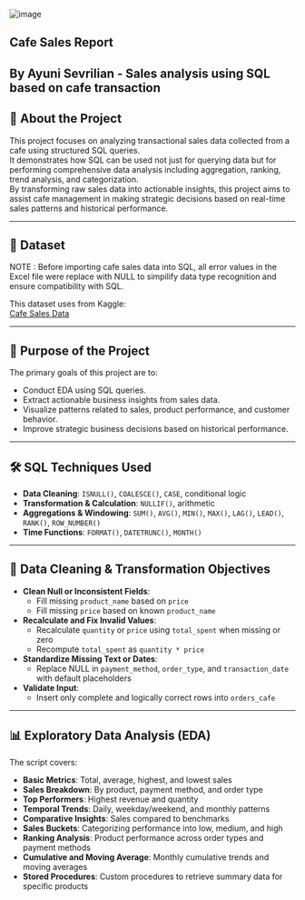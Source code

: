 ![image](https://github.com/user-attachments/assets/d2bf071a-9504-4450-92f8-2a6004538fd9)
## Cafe Sales Report
By Ayuni Sevrilian - Sales analysis using SQL based on cafe transaction
---
## 📘 About the Project

This project focuses on analyzing transactional sales data collected from a cafe using structured SQL queries.  
It demonstrates how SQL can be used not just for querying data but for performing comprehensive data analysis including aggregation, ranking, trend analysis, and categorization.  
By transforming raw sales data into actionable insights, this project aims to assist cafe management in making strategic decisions based on real-time sales patterns and historical performance.

---


## 📂 Dataset
NOTE :
Before importing cafe sales data into SQL, all error values in the Excel file were replace with NULL to simpilify data type
recognition and ensure compatibility with SQL.

This dataset uses from Kaggle:  
[Cafe Sales Data](https://www.kaggle.com/datasets/ahmedmohamed2003/cafe-sales-dirty-data-for-cleaning-training)


---

## 🎯 Purpose of the Project

The primary goals of this project are to:

- Conduct EDA using SQL queries.  
- Extract actionable business insights from sales data.  
- Visualize patterns related to sales, product performance, and customer behavior.  
- Improve strategic business decisions based on historical performance.

---

## 🛠️ SQL Techniques Used

- **Data Cleaning**: `ISNULL()`, `COALESCE()`, `CASE`, conditional logic  
- **Transformation & Calculation**: `NULLIF()`, arithmetic  
- **Aggregations & Windowing**: `SUM()`, `AVG()`, `MIN()`, `MAX()`, `LAG()`, `LEAD()`, `RANK()`, `ROW_NUMBER()`  
- **Time Functions**: `FORMAT()`, `DATETRUNC()`, `MONTH()`

---

## 🧹 Data Cleaning & Transformation Objectives

- **Clean Null or Inconsistent Fields**:
  - Fill missing `product_name` based on `price`
  - Fill missing `price` based on known `product_name`
- **Recalculate and Fix Invalid Values**:
  - Recalculate `quantity` or `price` using `total_spent` when missing or zero
  - Recompute `total_spent` as `quantity * price`
- **Standardize Missing Text or Dates**:
  - Replace NULL in `payment_method`, `order_type`, and `transaction_date` with default placeholders
- **Validate Input**:
  - Insert only complete and logically correct rows into `orders_cafe`

---

## 📊 Exploratory Data Analysis (EDA)

The script covers:

- **Basic Metrics**: Total, average, highest, and lowest sales  
- **Sales Breakdown**: By product, payment method, and order type  
- **Top Performers**: Highest revenue and quantity  
- **Temporal Trends**: Daily, weekday/weekend, and monthly patterns  
- **Comparative Insights**: Sales compared to benchmarks  
- **Sales Buckets**: Categorizing performance into low, medium, and high  
- **Ranking Analysis**: Product performance across order types and payment methods  
- **Cumulative and Moving Average**: Monthly cumulative trends and moving averages  
- **Stored Procedures**: Custom procedures to retrieve summary data for specific products
